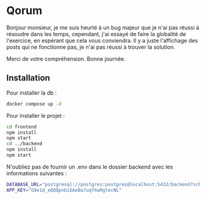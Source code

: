 # Qorum

Bonjour monsieur,
je me suis heurté à un bug majeur que je n'ai pas réussi à résoudre dans les temps,
cependant, j'ai essayé de faire la globalité de l'exercice, en espérant que cela vous conviendra.
Il y a juste l'affichage des posts qui ne fonctionne pas, je n'ai pas réussi à trouver la solution.

Merci de votre compréhension.
Bonne journée.

## Installation

Pour installer la db :

```bash
docker compose up -d
```

Pour installer le projet :

```bash
cd frontend
npm install
npm start
cd ../backend
npm install
npm start
```

N'oubliez pas de fournir un .env dans le dossier backend avec les informations suivantes :

```bash
DATABASE_URL="postgresql://postgres:postgres@localhost:5432/backend?schema=public"
APP_KEY="G9e1d_eQQQpnbiEAeBa7uqYXwRgtecNL"
```